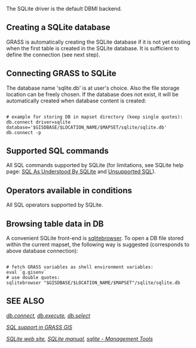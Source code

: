 
The SQLite driver is the default DBMI backend.

## Creating a SQLite database

GRASS is automatically creating the SQLite database if it is not yet
existing when the first table is created in the SQLite database. It
is sufficient to define the connection (see next step).

## Connecting GRASS to SQLite

The database name 'sqlite.db' is at user's choice.
Also the file storage location can be freely chosen. If the database
does not exist, it will be automatically created when database content
is created:

```

# example for storing DB in mapset directory (keep single quotes):
db.connect driver=sqlite database='$GISDBASE/$LOCATION_NAME/$MAPSET/sqlite/sqlite.db'
db.connect -p

```

## Supported SQL commands

All SQL commands supported by SQLite (for limitations, see
SQLite help page:
[SQL As Understood By SQLite](https://www.sqlite.org/lang.html) and
[Unsupported SQL](https://www.sqlite.org/omitted.html)).

## Operators available in conditions

All SQL operators supported by SQLite.

## Browsing table data in DB

A convenient SQLite front-end is [sqlitebrowser](https://sqlitebrowser.org/).
To open a DB file stored within the current mapset,
the following way is suggested (corresponds to above database connection):

```

# fetch GRASS variables as shell environment variables:
eval `g.gisenv`
# use double quotes:
sqlitebrowser "$GISDBASE/$LOCATION_NAME/$MAPSET"/sqlite/sqlite.db

```

## SEE ALSO

*[db.connect](db.connect.html),
[db.execute](db.execute.html),
[db.select](db.select.html)*

*[SQL support in GRASS GIS](sql.html)*

*[SQLite web site](https://www.sqlite.org),
[SQLite manual](https://www.sqlite.org/quickstart.html),
[sqlite - Management Tools](https://www2.sqlite.org/cvstrac/wiki?p=ManagementTools)*
